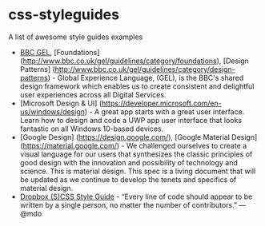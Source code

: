 # css-styleguides
A list of awesome style guides examples 

* [BBC GEL](http://www.bbc.co.uk/gel), [Foundations] (http://www.bbc.co.uk/gel/guidelines/category/foundations), [Design Patterns] (http://www.bbc.co.uk/gel/guidelines/category/design-patterns) - Global Experience Language, (GEL), is the BBC's shared design framework which enables us to create consistent and delightful user experiences across all Digital Services.
* [Microsoft Design & UI] (https://developer.microsoft.com/en-us/windows/design) - A great app starts with a great user interface. Learn how to design and code a UWP app user interface that looks fantastic on all Windows 10-based devices. 
* [Google Design] (https://design.google.com/), [Google Material Design] (https://material.google.com/) - We challenged ourselves to create a visual language for our users that synthesizes the classic principles of good design with the innovation and possibility of technology and science. This is material design. This spec is a living document that will be updated as we continue to develop the tenets and specifics of material design.
* [Dropbox (S)CSS Style Guide](https://github.com/dropbox/css-style-guide) - “Every line of code should appear to be written by a single person, no matter the number of contributors.” —@mdo
